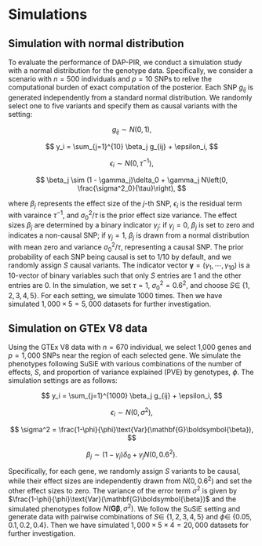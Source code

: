 # Simulations

## Simulation with normal distribution

To evaluate the performance of DAP-PIR, we conduct a simulation study with a normal distribution for the genotype data. Specifically, we consider a scenario with $n=500$ individuals and $p=10$ SNPs to relive the computational burden of exact computation of the posterior. Each SNP $g_{ij}$ is generated independently from a standard normal distribution. We randomly select one to five variants and specify them as causal variants with the setting:

$$
g_{ij} \sim N(0,1),
$$

$$
y_i = \sum_{j=1}^{10} \beta_j g_{ij} + \epsilon_i,
$$

$$
\epsilon_i \sim N(0, \tau^{-1}),
$$

$$
\beta_j \sim (1 - \gamma_j)\delta_0 + \gamma_j N\left(0, \frac{\sigma^2_0}{\tau}\right),
$$

where $\beta_j$ represents the effect size of the $j$-th SNP, $\epsilon_i$ is the residual term with varaince $\tau^{-1}$, and $\sigma_0^2/\tau$ is the prior effect size variance. The effect sizes $\beta_j$ are determined by a binary indicator $\gamma_j$: if $\gamma_j=0$, $\beta_j$ is set to zero and indicates a non-causal SNP; if $\gamma_j=1$, $\beta_j$ is drawn from a normal distribution with mean zero and variance $\sigma^2_0/\tau$, representing a causal SNP. The prior probability of each SNP being causal is set to $1/10$ by default, and we randomly assign $S$ causal variants. The indicator vector $\boldsymbol{\gamma} = \left(\gamma_1,\cdots,\gamma_{10}\right)$ is a 10-vector of binary variables such that only $S$ entries are 1 and the other entries are 0. In the simulation, we set $\tau=1$, $\sigma^2_0 = 0.6^2$, and choose $S \in$ $\{1,2,3,4,5\}$. For each setting, we simulate 1000 times. Then we have simulated $1,000\times 5 = 5,000$ datasets for further investigation.




## Simulation on GTEx V8 data
Using the GTEx V8 data with $n=670$ individual, we select 1,000 genes and $p=1,000$ SNPs near the region of each selected gene. We simulate the phenotypes following SuSiE with various combinations of the number of effects, $S$, and proportion of variance explained (PVE) by genotypes, $\phi$. The simulation settings are as follows:

$$
y_i = \sum_{j=1}^{1000} \beta_j g_{ij}  + \epsilon_i,
$$

$$
\epsilon_i \sim N(0, \sigma^2),
$$

$$
\sigma^2 = \frac{1-\phi}{\phi}\text{Var}(\mathbf{G}\boldsymbol{\beta}),
$$

$$
\beta_j  \sim (1-\gamma_j)\delta_0 + \gamma_jN\left(0, 0.6^2\right).
$$

Specifically, for each gene, we randomly assign $S$ variants to be causal, while their effect sizes are independently drawn from $N(0, 0.6^2)$ and set the other effect sizes to zero. The variance of the error term $\sigma^2$ is given by $\frac{1-\phi}{\phi}\text{Var}(\mathbf{G}\boldsymbol{\beta})$ and the simulated phenotypes follow $N(\mathbf{G}\boldsymbol{\beta}, \sigma^2)$. We follow the SuSiE setting and generate data with pairwise combinations of $S \in$ $\{1,2,3,4,5\}$ and $\phi \in$ $\{0.05,0.1,0.2,0.4\}$. Then we have simulated $1,000\times 5 \times 4 = 20,000$ datasets for further investigation.